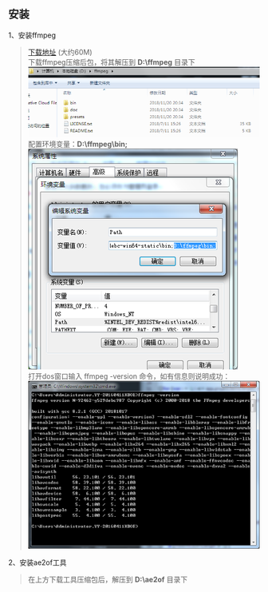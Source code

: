 ## 安装

1、安装ffmpeg      

>[下载地址](https://ffmpeg.zeranoe.com/builds/) (大约60M)<br/>
下载ffmpeg压缩后包，将其解压到 **D:\ffmpeg** 目录下<br/>
![ffmpeg路径](https://github.com/mr-loney/ae2of_tools/raw/master/readme_img/ffmpeg路径.png "ffmpeg路径")<br/>
配置环境变量：**D:\ffmpeg\bin;**<br/>
![ffmpeg环境变量.png](https://github.com/mr-loney/ae2of_tools/raw/master/readme_img/ffmpeg环境变量.png "ffmpeg环境变量")<br/>
打开dos窗口输入 ffmpeg -version 命令，如有信息则说明成功：
![ffmpeg是否成功.png](https://github.com/mr-loney/ae2of_tools/raw/master/readme_img/ffmpeg是否成功.png "ffmpeg是否成功")<br/>

2、安装ae2of工具

>在上方下载工具压缩包后，解压到 **D:\ae2of** 目录下

<br/>

<br/>

